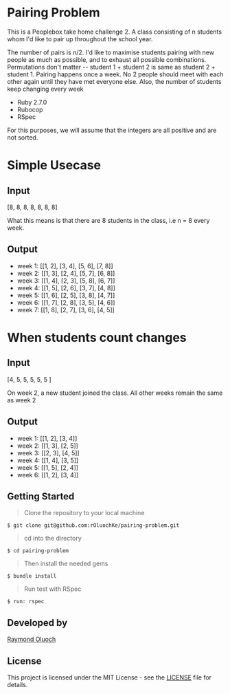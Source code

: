 # Pairing Problem
This is a Peoplebox take home challenge 2. A class consisting of n students whom I'd like to pair up throughout the school year.

The number of pairs is n/2. I'd like to maximise students pairing with new people as much as possible, and to exhaust all possible combinations. Permutations don't matter -- student 1 + student 2 is same as student 2 + student 1. Pairing happens once a week. No 2 people should meet with each other again until they have met everyone else. Also, the number of students keep changing every week

- Ruby 2.7.0
- Rubocop
- RSpec

For this purposes, we will assume that the integers are all positive and are not sorted.

# Simple Usecase

## Input
[8, 8, 8, 8, 8, 8, 8]

What this means is that there are 8 students in the class, i.e n = 8 every week.

## Output
- week 1: [[1, 2], [3, 4], [5, 6], [7, 8]]
- week 2: [[1, 3], [2, 4], [5, 7], [6, 8]]
- week 3: [[1, 4], [2, 3], [5, 8], [6, 7]]
- week 4: [[1, 5], [2, 6], [3, 7], [4, 8]]
- week 5: [[1, 6], [2, 5], [3, 8], [4, 7]]
- week 6: [[1, 7], [2, 8], [3, 5], [4, 6]]
- week 7: [[1, 8], [2, 7], [3, 6], [4, 5]]

# When students count changes

## Input
[4, 5, 5, 5, 5, 5 ]

On week 2, a new student joined the class. All other weeks remain the same as week 2

## Output
- week 1: [[1, 2], [3, 4]]
- week 2: [[1, 3], [2, 5]]
- week 3: [[2, 3], [4, 5]]
- week 4: [[1, 4], [3, 5]]
- week 5: [[1, 5], [2, 4]]
- week 6: [[1, 2], [3, 4]]


## Getting Started

> Clone the repository to your local machine

```
$ git clone git@github.com:rOluochKe/pairing-problem.git
```

> cd into the directory

```
$ cd pairing-problem
```

> Then install the needed gems

```
$ bundle install
```
> Run test with RSpec

```
$ run: rspec
```

## Developed by

[Raymond Oluoch](https://github.com/rOluochKe)

## License

This project is licensed under the MIT License - see the [LICENSE](./LICENSE.md) file for details.